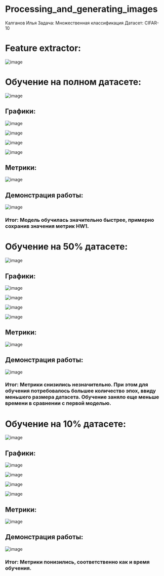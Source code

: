 # Processing_and_generating_images

Калганов Илья
Задача: Множественная классификация
Датасет: CIFAR-10

# Feature extractor:
![image](https://github.com/full-metal0/processing_and_generating_images/blob/HW3/model.png)

# Обучение на полном датасете:

![image](https://github.com/full-metal0/processing_and_generating_images/blob/HW3/model_1.png)

## Графики:

![image](https://github.com/full-metal0/processing_and_generating_images/blob/HW3/loss_1.png)

![image](https://github.com/full-metal0/processing_and_generating_images/blob/HW3/recall_1.png)

![image](https://github.com/full-metal0/processing_and_generating_images/blob/HW3/precision_1.png)

![image](https://github.com/full-metal0/processing_and_generating_images/blob/HW3/f1_1.png)

## Метрики:

![image](https://github.com/full-metal0/processing_and_generating_images/blob/HW3/metrics_1.png)

## Демонстрация работы: 

![image](https://github.com/full-metal0/processing_and_generating_images/blob/HW3/result_1.png)

### Итог: Модель обучилась значительно быстрее, примерно сохранив значения метрик HW1.

# Обучение на 50% датасете:

![image](https://github.com/full-metal0/processing_and_generating_images/blob/HW3/model_2.png)

## Графики:

![image](https://github.com/full-metal0/processing_and_generating_images/blob/HW3/loss_2.png)

![image](https://github.com/full-metal0/processing_and_generating_images/blob/HW3/recall_2.png)

![image](https://github.com/full-metal0/processing_and_generating_images/blob/HW3/precision_2.png)

![image](https://github.com/full-metal0/processing_and_generating_images/blob/HW3/f1_2.png)

## Метрики:

![image](https://github.com/full-metal0/processing_and_generating_images/blob/HW3/metrics_2.png)

## Демонстрация работы: 

![image](https://github.com/full-metal0/processing_and_generating_images/blob/HW3/result_2.png)

### Итог: Метрики снизились незначительно. При этом для обучения потребовалось большее количество эпох, ввиду меньшего размера датасета. Обучение заняло еще меньше времени в сравнении с первой моделью.

# Обучение на 10% датасете: 

![image](https://github.com/full-metal0/processing_and_generating_images/blob/HW3/model_3.png)

## Графики:

![image](https://github.com/full-metal0/processing_and_generating_images/blob/HW3/loss_3.png)

![image](https://github.com/full-metal0/processing_and_generating_images/blob/HW3/recall_3.png)

![image](https://github.com/full-metal0/processing_and_generating_images/blob/HW3/precision_3.png)

![image](https://github.com/full-metal0/processing_and_generating_images/blob/HW3/f1_3.png)

## Метрики:

![image](https://github.com/full-metal0/processing_and_generating_images/blob/HW3/metrics_3.png)

## Демонстрация работы: 

![image](https://github.com/full-metal0/processing_and_generating_images/blob/HW3/result_3.png)

### Итог: Метрики понизились, соответственно как и время обучения.
